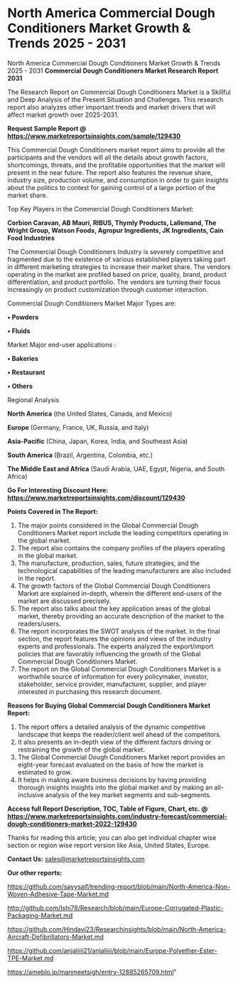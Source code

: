 # North America Commercial Dough Conditioners Market Growth & Trends 2025 - 2031
North America Commercial Dough Conditioners Market Growth & Trends 2025 - 2031
<strong>Commercial Dough Conditioners Market Research Report 2031</strong>

The Research Report on Commercial Dough Conditioners Market is a Skillful and Deep Analysis of the Present Situation and Challenges. This research report also analyzes other important trends and market drivers that will affect market growth over 2025-2031.

<strong>Request Sample Report @ <a href=https://www.marketreportsinsights.com/sample/129430>https://www.marketreportsinsights.com/sample/129430</a></strong>

This Commercial Dough Conditioners market report aims to provide all the participants and the vendors will all the details about growth factors, shortcomings, threats, and the profitable opportunities that the market will present in the near future. The report also features the revenue share, industry size, production volume, and consumption in order to gain insights about the politics to contest for gaining control of a large portion of the market share.

Top Key Players in the Commercial Dough Conditioners Market:

<strong>Corbion Caravan, AB Mauri, RIBUS, Thymly Products, Lallemand, The Wright Group, Watson Foods, Agropur Ingredients, JK Ingredients, Cain Food Industries</strong>

The Commercial Dough Conditioners Industry is severely competitive and fragmented due to the existence of various established players taking part in different marketing strategies to increase their market share. The vendors operating in the market are profiled based on price, quality, brand, product differentiation, and product portfolio. The vendors are turning their focus increasingly on product customization through customer interaction.

Commercial Dough Conditioners Market Major Types are:

<strong>• Powders

• Fluids</strong>

Market Major end-user applications :

<strong>• Bakeries

• Restaurant

• Others</strong>

Regional Analysis

</u><strong><b>North America</b></strong> (the United States, Canada, and Mexico)

<strong><b>Europe </b></strong>(Germany, France, UK, Russia, and Italy)

<strong><b>Asia-Pacific</b></strong> (China, Japan, Korea, India, and Southeast Asia)

<strong><b>South America</b></strong> (Brazil, Argentina, Colombia, etc.)

<strong><b>The Middle East and Africa</b></strong> (Saudi Arabia, UAE, Egypt, Nigeria, and South Africa)

<strong>Go For Interesting Discount Here: <a href=https://www.marketreportsinsights.com/discount/129430>https://www.marketreportsinsights.com/discount/129430</a></strong>

<strong>Points Covered in The Report:</strong>
<ol>
  <li>The major points considered in the Global Commercial Dough Conditioners Market report include the leading competitors operating in the global market.</li>
  <li>The report also contains the company profiles of the players operating in the global market.</li>
  <li>The manufacture, production, sales, future strategies, and the technological capabilities of the leading manufacturers are also included in the report.</li>
  <li>The growth factors of the Global Commercial Dough Conditioners Market are explained in-depth, wherein the different end-users of the market are discussed precisely.</li>
  <li>The report also talks about the key application areas of the global market, thereby providing an accurate description of the market to the readers/users.</li>
  <li>The report incorporates the SWOT analysis of the market. In the final section, the report features the opinions and views of the industry experts and professionals. The experts analyzed the export/import policies that are favorably influencing the growth of the Global Commercial Dough Conditioners Market.</li>
  <li>The report on the Global Commercial Dough Conditioners Market is a worthwhile source of information for every policymaker, investor, stakeholder, service provider, manufacturer, supplier, and player interested in purchasing this research document.</li>
</ol>
<strong>Reasons for Buying Global Commercial Dough Conditioners Market Report:</strong>

<ol>
  <li>The report offers a detailed analysis of the dynamic competitive landscape that keeps the reader/client well ahead of the competitors.</li>
  <li>It also presents an in-depth view of the different factors driving or restraining the growth of the global market.</li>
  <li>The Global Commercial Dough Conditioners Market report provides an eight-year forecast evaluated on the basis of how the market is estimated to grow.</li>
  <li>It helps in making aware business decisions by having providing thorough insights insights into the global market and by making an all-inclusive analysis of the key market segments and sub-segments.</li>
</ol>
<strong>Access full Report Description, TOC, Table of Figure, Chart, etc. @ <a href=https://www.marketreportsinsights.com/industry-forecast/commercial-dough-conditioners-market-2022-129430>https://www.marketreportsinsights.com/industry-forecast/commercial-dough-conditioners-market-2022-129430</a></strong>


Thanks for reading this article; you can also get individual chapter wise section or region wise report version like Asia, United States, Europe.

<strong>Contact Us:</strong>
sales@marketreportsinsights.com

<strong>Our other reports:</strong>

<a href=https://github.com/sayysaif/trending-report/blob/main/North-America-Non-Woven-Adhesive-Tape-Market.md>https://github.com/sayysaif/trending-report/blob/main/North-America-Non-Woven-Adhesive-Tape-Market.md</a>

<a href=http://github.com/Ishi78/Research/blob/main/Europe-Corrugated-Plastic-Packaging-Market.md>http://github.com/Ishi78/Research/blob/main/Europe-Corrugated-Plastic-Packaging-Market.md</a>

<a href=https://github.com/Hindavi23/Researchinsights/blob/main/North-America-Aircraft-Defibrillators-Market.md>https://github.com/Hindavi23/Researchinsights/blob/main/North-America-Aircraft-Defibrillators-Market.md</a>

<a href=https://github.com/anjaliiii21/anjaliiii/blob/main/Europe-Polyether-Ester-TPE-Market.md>https://github.com/anjaliiii21/anjaliiii/blob/main/Europe-Polyether-Ester-TPE-Market.md</a>

<a href=https://ameblo.jp/manmeetsigh/entry-12885265709.html>https://ameblo.jp/manmeetsigh/entry-12885265709.html</a>"
